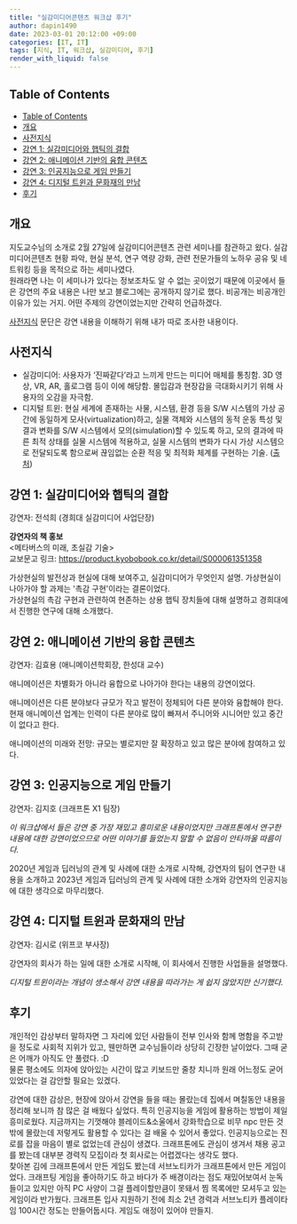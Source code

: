 ```yaml
---
title: "실감미디어콘텐츠 워크샵 후기"
author: dapin1490
date: 2023-03-01 20:12:00 +09:00
categories: [IT, IT]
tags: [지식, IT, 워크샵, 실감미디어, 후기]
render_with_liquid: false
---
```


## Table of Contents
- [Table of Contents](#table-of-contents)
- [개요](#개요)
- [사전지식](#사전지식)
- [강연 1: 실감미디어와 햅틱의 결합](#강연-1-실감미디어와-햅틱의-결합)
- [강연 2: 애니메이션 기반의 융합 콘텐츠](#강연-2-애니메이션-기반의-융합-콘텐츠)
- [강연 3: 인공지능으로 게임 만들기](#강연-3-인공지능으로-게임-만들기)
- [강연 4: 디지털 트윈과 문화재의 만남](#강연-4-디지털-트윈과-문화재의-만남)
- [후기](#후기)

## 개요
지도교수님의 소개로 2월 27일에 실감미디어콘텐츠 관련 세미나를 참관하고 왔다. 실감미디어콘텐츠 현황 파악, 현실 분석, 연구 역량 강화, 관련 전문가들의 노하우 공유 및 네트워킹 등을 목적으로 하는 세미나였다.  
원래라면 나는 이 세미나가 있다는 정보조차도 알 수 없는 곳이었기 때문에 이곳에서 들은 강연의 주요 내용은 나만 보고 블로그에는 공개하지 않기로 했다. 비공개는 비공개인 이유가 있는 거지. 어떤 주제의 강연이었는지만 간략히 언급하겠다.  

[사전지식](#사전지식) 문단은 강연 내용을 이해하기 위해 내가 따로 조사한 내용이다.

## 사전지식
- 실감미디어: 사용자가 ‘진짜같다’라고 느끼게 만드는 미디어 매체를 통칭함. 3D 영상, VR, AR, 홀로그램 등이 이에 해당함. 몰입감과 현장감을 극대화시키기 위해 사용자의 오감을 자극함.
- 디지털 트윈: 현실 세계에 존재하는 사물, 시스템, 환경 등을 S/W 시스템의 가상 공간에 동일하게 모사(virtualization)하고, 실물 객체와 시스템의 동적 운동 특성 및 결과 변화를 S/W 시스템에서 모의(simulation)할 수 있도록 하고, 모의 결과에 따른 최적 상태를 실물 시스템에 적용하고, 실물 시스템의 변화가 다시 가상 시스템으로 전달되도록 함으로써 끊임없는 순환 적응 및 최적화 체계를 구현하는 기술. ([출처](https://www.daliworks.net/insights-blog/what-is-digital-twin/))

## 강연 1: 실감미디어와 햅틱의 결합
강연자: 전석희 (경희대 실감미디어 사업단장)

**강연자의 책 홍보**  
<메타버스의 미래, 초실감 기술>  
교보문고 링크: <https://product.kyobobook.co.kr/detail/S000061351358>

가상현실의 발전상과 현실에 대해 보여주고, 실감미디어가 무엇인지 설명. 가상현실이 나아가야 할 과제는 '촉감 구현'이라는 결론이었다.  
가상현실의 촉감 구현과 관련하여 현존하는 상용 햅틱 장치들에 대해 설명하고 경희대에서 진행한 연구에 대해 소개했다.  

## 강연 2: 애니메이션 기반의 융합 콘텐츠
강연자: 김효용 (애니메이션학회장, 한성대 교수)

애니메이션은 차별화가 아니라 융합으로 나아가야 한다는 내용의 강연이었다.

애니메이션은 다른 분야보다 규모가 작고 발전이 정체되어 다른 분야와 융합해야 한다.  
현재 애니메이션 업계는 인력이 다른 분야로 많이 빠져서 주니어와 시니어만 있고 중간이 없다고 한다.  

애니메이션의 미래와 전망: 규모는 별로지만 잘 확장하고 있고 많은 분야에 참여하고 있다.

## 강연 3: 인공지능으로 게임 만들기
강연자: 김지호 (크래프톤 X1 팀장)

*이 워크샵에서 들은 강연 중 가장 재밌고 흥미로운 내용이었지만 크래프톤에서 연구한 내용에 대한 강연이었으므로 어떤 이야기를 들었는지 말할 수 없음이 안타까울 따름이다.*  

2020년 게임과 딥러닝의 관계 및 사례에 대한 소개로 시작해, 강연자의 팀이 연구한 내용을 소개하고 2023년 게임과 딥러닝의 관계 및 사례에 대한 소개와 강연자의 인공지능에 대한 생각으로 마무리했다.

## 강연 4: 디지털 트윈과 문화재의 만남
강연자: 김시로 (위프코 부사장)

강연자의 회사가 하는 일에 대한 소개로 시작해, 이 회사에서 진행한 사업들을 설명했다.  

*디지털 트윈이라는 개념이 생소해서 강연 내용을 따라가는 게 쉽지 않았지만 신기했다.*

## 후기
개인적인 감상부터 말하자면 그 자리에 있던 사람들이 전부 인사와 함께 명함을 주고받을 정도로 사회적 지위가 있고, 웬만하면 교수님들이라 상당히 긴장한 날이었다. 그때 굳은 어깨가 아직도 안 풀렸다. :D  
물론 평소에도 의자에 앉아있는 시간이 많고 키보드만 줄창 치니까 원래 어느정도 굳어 있었다는 걸 감안할 필요는 있겠다.  

강연에 대한 감상은, 현장에 앉아서 강연을 들을 때는 몰랐는데 집에서 며칠동안 내용을 정리해 보니까 참 많은 걸 배웠다 싶었다. 특히 인공지능을 게임에 활용하는 방법이 제일 흥미로웠다. 지금까지는 기껏해야 블레이드&소울에서 강화학습으로 비무 npc 만든 것밖에 몰랐는데 저렇게도 활용할 수 있다는 걸 배울 수 있어서 좋았다. 인공지능으로는 진로를 잡을 마음이 별로 없었는데 관심이 생겼다. 크래프톤에도 관심이 생겨서 채용 공고를 봤는데 대부분 경력직 모집이라 첫 회사로는 어렵겠다는 생각도 했다.  
찾아본 김에 크래프톤에서 만든 게임도 봤는데 서브노티카가 크래프톤에서 만든 게임이었다. 크래프팅 게임을 좋아하기도 하고 바다가 주 배경이라는 점도 재밌어보여서 눈독들이고 있지만 아직 PC 사양이 그걸 플레이할만큼이 못돼서 찜 목록에만 모셔두고 있는 게임이라 반가웠다. 크래프톤 입사 지원하기 전에 최소 2년 경력과 서브노티카 플레이타임 100시간 정도는 만들어둡시다. 게임도 애정이 있어야 만들지.